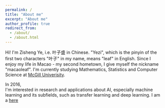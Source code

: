 ```yaml
---
permalink: /
title: "About me"
excerpt: "About me"
author_profile: true
redirect_from:
  - /about/
  - /about.html
---
```


Hi! I'm Zisheng Ye, i.e. 叶子盛 in Chinese. "Yezi", which is the pinyin of the first two characters "叶子" in my name, means "leaf" in English. Since I enjoy my life in Macao - my second hometown, I give myself the nickname "macaoleaf". I'm currently studying Mathematics, Statistics and Computer Science at [McGill Univerisity](https://mcgill.ca).  

In 2016,   
I'm interested in research and applications about AI, especially machine learning and its subfields, such as transfer learning and deep learning. I am a [here](https://share.yikeweiqi.com/sgf/dtl?id=978681&type=1)
